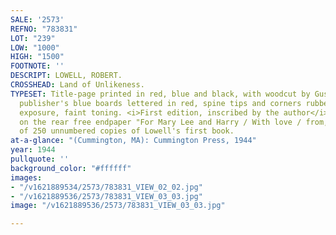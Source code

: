 ```yaml
---
SALE: '2573'
REFNO: "783831"
LOT: "239"
LOW: "1000"
HIGH: "1500"
FOOTNOTE: ''
DESCRIPT: LOWELL, ROBERT.
CROSSHEAD: Land of Unlikeness.
TYPESET: Title-page printed in red, blue and black, with woodcut by Gustav Wolf. 8vo,
  publisher's blue boards lettered in red, spine tips and corners rubbed with mild
  exposure, faint toning. <i>First edition, inscribed by the author</i> (upside down)
  on the rear free endpaper "For Mary Lee and Harry / With love / from, / Cal." One
  of 250 unnumbered copies of Lowell's first book.
at-a-glance: "(Cummington, MA): Cummington Press, 1944"
year: 1944
pullquote: ''
background_color: "#ffffff"
images:
- "/v1621889534/2573/783831_VIEW_02_02.jpg"
- "/v1621889536/2573/783831_VIEW_03_03.jpg"
image: "/v1621889536/2573/783831_VIEW_03_03.jpg"

---
```

